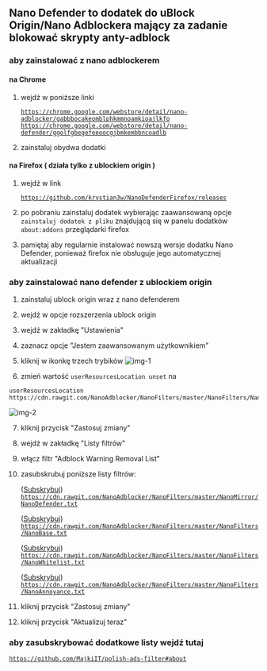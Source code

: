 ## Nano Defender to dodatek do uBlock Origin/Nano Adblockera mający za zadanie blokować skrypty anty-adblock

### aby zainstalować z nano adblockerem

#### na Chrome

1. wejdź w poniższe linki

<ul>

<code>https://chrome.google.com/webstore/detail/nano-adblocker/gabbbocakeomblphkmmnoamkioajlkfo</code>
<code>https://chrome.google.com/webstore/detail/nano-defender/ggolfgbegefeeoocgjbmkembbncoadlb</code>

</ul>

2. zainstaluj obydwa dodatki

#### na Firefox ( działa tylko z ublockiem origin )

1. wejdź w link

<ul>

<code>https://github.com/krystian3w/NanoDefenderFirefox/releases</code>

</ul>

2. po pobraniu zainstaluj dodatek wybierając zaawansowaną opcje `zainstaluj dodatek z pliku` znajdującą się w panelu dodatków `about:addons` przeglądarki firefox

3. pamiętaj aby regularnie instalować nowszą wersje dodatku Nano Defender, ponieważ firefox nie obsługuje jego automatycznej aktualizacji

### aby zainstalować nano defender z ublockiem origin

1. zainstaluj ublock origin wraz z nano defenderem

2. wejdź w opcje rozszerzenia ublock origin

3. wejdź w zakładkę "Ustawienia"

4. zaznacz opcje "Jestem zaawansowanym użytkownikiem"

5. kliknij w ikonkę trzech trybików
![img-1](https://i.imgur.com/4fOOUO8.png)

6. zmień wartość `userResourcesLocation unset` na 
```
userResourcesLocation https://cdn.rawgit.com/NanoAdblocker/NanoFilters/master/NanoFilters/NanoResources.txt
```

![img-2](https://i.imgur.com/hoxZwxz.png)

7. kliknij przycisk "Zastosuj zmiany"

8. wejdź w zakładkę "Listy filtrów"

9. włącz filtr "Adblock Warning Removal List" 

10. zasubskrubuj poniższe listy filtrów:

<ul>

([Subskrybuj][NanoDefender]) <code>https://cdn.rawgit.com/NanoAdblocker/NanoFilters/master/NanoMirror/NanoDefender.txt</code>

([Subskrybuj][NanoBase]) <code>https://cdn.rawgit.com/NanoAdblocker/NanoFilters/master/NanoFilters/NanoBase.txt</code>

([Subskrybuj][NanoWhitelist]) <code>https://cdn.rawgit.com/NanoAdblocker/NanoFilters/master/NanoFilters/NanoWhitelist.txt</code>

([Subskrybuj][NanoAnnoyance]) <code>https://cdn.rawgit.com/NanoAdblocker/NanoFilters/master/NanoFilters/NanoAnnoyance.txt</code>

</ul>

11. kliknij przycisk "Zastosuj zmiany"

12. kliknij przycisk "Aktualizuj teraz"

### aby zasubskrybować dodatkowe listy wejdź tutaj

<code>https://github.com/MajkiIT/polish-ads-filter#about</code>


[NanoDefender]: https://subscribe.adblockplus.org/?location=https://cdn.rawgit.com/NanoAdblocker/NanoFilters/master/NanoMirror/NanoDefender.txt&title=Nano%20Defender%20Integration
[NanoBase]: https://subscribe.adblockplus.org/?location=https://cdn.rawgit.com/NanoAdblocker/NanoFilters/master/NanoFilters/NanoBase.txt&title=Nano%20filters
[NanoWhitelist]: https://subscribe.adblockplus.org/?location=https://cdn.rawgit.com/NanoAdblocker/NanoFilters/master/NanoFilters/NanoWhitelist.txt&title=Nano%20filters%20-%20Whitelist
[NanoAnnoyance]: https://subscribe.adblockplus.org/?location=https://cdn.rawgit.com/NanoAdblocker/NanoFilters/master/NanoFilters/NanoAnnoyance.txt&title=Nano%20filters%20-%20Annoyance
